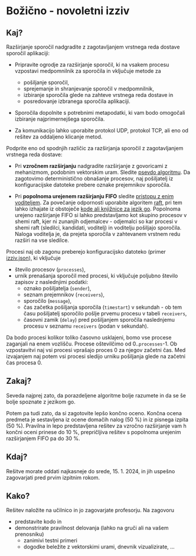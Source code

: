 # Božično - novoletni izziv

## Kaj?

Razširjanje sporočil nadgradite z zagotavljanjem vrstnega reda dostave sporočil aplikaciji:

- Pripravite ogrodje za razširjanje sporočil, ki na vsakem procesu vzpostavi medpomnilnik za sporočila in vključuje metode za
  - pošiljanje sporočil,
  - sprejemanje in shranjevanje sporočil v medpomnilnik,
  - izbiranje sporočila glede na zahteve vrstnega reda dostave in
  - posredovanje izbranega sporočila aplikaciji.

- Sporočila dopolnite s potrebnimi metapodatki, ki vam bodo omogočali izbiranje najprimernejšega sporočila.

- Za komunikacijo lahko uporabite protokol UDP, protokol TCP, ali eno od rešitev za oddaljeno klicanje metod.

Podprite eno od spodnjih različic za razširjanja sporočil z zagotavljanjem vrstnega reda dostave:

- Pri **vzročnem razširjanju** nadgradite razširjanje z govoricami z mehanizmom, podobnim vektorskim uram. Sledite [psevdo algoritmu](../predavanja/14-razsirjanje-sporocil/razsirjanje-sporocil.md#algoritem-za-vzročno-razširjanje). Da zagotovimo deterministično obnašanje procesov, naj pošiljatelj iz konfiguracijske datoteke prebere oznake prejemnikov sporočila.

- Pri **popolnoma urejenem razširjanju FIFO** sledite [pristopu z enim voditeljem](../predavanja/14-razsirjanje-sporocil/razsirjanje-sporocil.md#popolnoma-urejeno-razširjanje-in-popolnoma-urejeno-razširjanje-fifo). Za povečanje odpornosti uporabite algoritem [raft](../predavanja/16-replikacija-2/replikacija-2.md#replikacija-z-voditeljem-algoritem-raft-uds9), pri tem lahko izhajate iz obstoječe [kode ali knjižnice za jezik go](../predavanja/16-replikacija-2/replikacija-2.md#raft-v-jeziku-go). Popolnoma urejeno razširjanje FIFO si lahko predstavljamo kot skupino procesov v shemi raft, kjer ni zunanjih odjemalcev - odjemalci so kar procesi v shemi raft (sledilci, kandidati, voditelj) in voditelju pošiljajo sporočila. Naloga voditelja je, da prejeta sporočila v zahtevanem vrstnem redu razširi na vse sledilce.  

Procesi naj ob zagonu preberejo konfiguracijsko datoteko (primer [izziv.json](izziv.json)), ki vključuje

- število procesov (`processes`),
- urnik prenašanja sporočil med procesi, ki vključuje poljubno število zapisov z naslednjimi podatki:
  - oznako pošiljatelja (`sender`),
  - seznam prejemnikov (`receivers`),
  - sporočilo (`message`),
  - čas začetka pošiljanja sporočila (`timestart`) v sekundah - ob tem času pošiljatelj sporočilo pošlje prvemu procesu v tabeli `receivers`,
  - časovni zamik (`delay`) pred pošiljanjem sporočila naslednjemu procesu v seznamu `receivers` (podan v sekundah).

Da bodo procesi kolikor toliko časovno usklajeni, bomo vse procese zaganjali na enem vozlišču. Procese oštevilčimo od 0..`processes`-1. Ob vzpostavitvi naj vsi procesi vprašajo proces $0$ za njegov začetni čas. Med izvajanjem naj potem vsi procesi sledijo urniku pošiljanja glede na začetni čas procesa $0$.

## Zakaj?

Seveda najprej zato, da porazdeljene algoritme bolje razumete in da se še bolje spoznate z jezikom go.

Potem pa tudi zato, da si zagotovite lepšo končno oceno. Končna ocena predmeta je sestavljena iz ocene domačih nalog (50 %) in iz pisnega izpita (50 %). Pravilna in lepo predstavljena rešitev za vzročno razširjanje vam h končni oceni prinese do 10 %, prepričljiva rešitev s popolnoma urejenim razširjanjem FIFO pa do 30 %.

## Kdaj?

Rešitve morate oddati najkasneje do srede, 15. 1. 2024, in jih uspešno zagovarjati pred prvim izpitnim rokom.

## Kako?

Rešitev naložite na učilnico in jo zagovarjate profesorju. Na zagovoru

- predstavite kodo in
- demonstrirate pravilnost delovanja (lahko na gruči ali na vašem prenosniku)
  - zanimivi testni primeri
  - dogodke beležite z vektorskimi urami, dnevnik vizualizirate, ...
